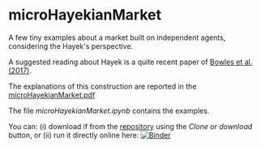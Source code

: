 # microHayekianMarket
A few tiny examples about a market built on independent agents, considering the Hayek's perspective.

A suggested reading about Hayek is a quite recent paper of [Bowles et al. (2017)](https://www.aeaweb.org/articles?id=10.1257/jep.31.3.215).

The explanations of this construction are reported in the [microHayekianMarket.pdf]()

The file *microHayekianMarket.ipynb* contains the examples.

You can: (i) download if from the [repository](https://github.com/terna/microHayekianMarket) using the *Clone or download* button, or (ii) run it directly online here: [![Binder](https://mybinder.org/badge.svg)](https://mybinder.org/v2/gh/terna/microHayekianMarket/master?filepath=microHayekianMarket.ipynb)
